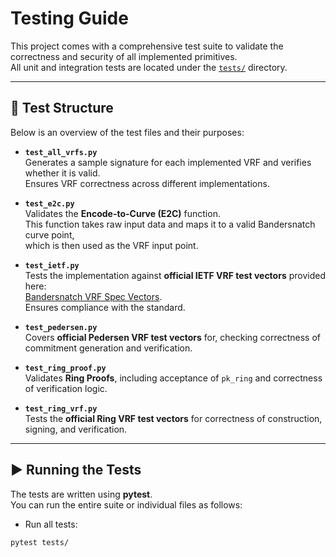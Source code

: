 # Testing Guide

This project comes with a comprehensive test suite to validate the correctness and security of all implemented primitives.  
All unit and integration tests are located under the [`tests/`](./tests) directory.

---

## 📂 Test Structure

Below is an overview of the test files and their purposes:


- **`test_all_vrfs.py`**  
  Generates a sample signature for each implemented VRF and verifies whether it is valid.  
  Ensures VRF correctness across different implementations.

- **`test_e2c.py`**  
  Validates the **Encode-to-Curve (E2C)** function.  
  This function takes raw input data and maps it to a valid Bandersnatch curve point,  
  which is then used as the VRF input point.

- **`test_ietf.py`**  
  Tests the implementation against **official IETF VRF test vectors** provided here:  
  [Bandersnatch VRF Spec Vectors](https://github.com/davxy/bandersnatch-vrf-spec/tree/main/assets/vectors).  
  Ensures compliance with the standard.

- **`test_pedersen.py`**  
  Covers **official Pedersen VRF test vectors** for, checking correctness of commitment generation and verification.

- **`test_ring_proof.py`**  
  Validates **Ring Proofs**, including acceptance of `pk_ring` and correctness of verification logic.

- **`test_ring_vrf.py`**  
  Tests the **official Ring VRF test vectors** for correctness of construction, signing, and verification.

---

## ▶️ Running the Tests

The tests are written using **pytest**.  
You can run the entire suite or individual files as follows:

- Run all tests:
```bash
pytest tests/
